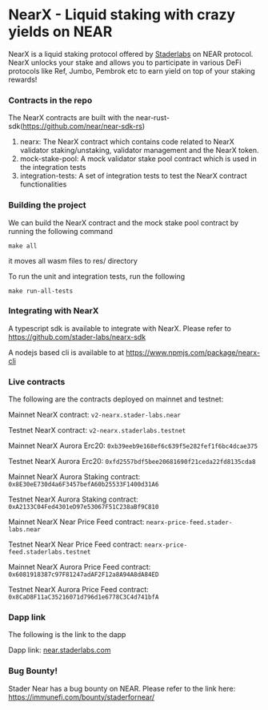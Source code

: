 # NearX - Liquid staking with crazy yields on NEAR

NearX is a liquid staking protocol offered by [Staderlabs](https://staderlabs.com "Staderlabs") on NEAR protocol. NearX unlocks your stake and allows you to participate in various DeFi protocols like Ref, Jumbo, Pembrok etc to earn yield on top of your staking rewards!

### Contracts in the repo

The NearX contracts are built with the near-rust-sdk(https://github.com/near/near-sdk-rs) 

1. nearx: The NearX contract which contains code related to NearX validator staking/unstaking, validator management and the NearX token.
2. mock-stake-pool: A mock validator stake pool contract which is used in the integration tests
3. integration-tests: A set of integration tests to test the NearX contract functionalities

### Building the project

We can build the NearX contract and the mock stake pool contract by running the following command

`make all
`

it moves all wasm files to res/ directory

To run the unit and integration tests, run the following

`make run-all-tests
`

### Integrating with NearX

A typescript sdk is available to integrate with NearX. Please refer to https://github.com/stader-labs/nearx-sdk

A nodejs based cli is available to at https://www.npmjs.com/package/nearx-cli

### Live contracts

The following are the contracts deployed on mainnet and testnet:

Mainnet NearX contract: `v2-nearx.stader-labs.near`

Testnet NearX contract: `v2-nearx.staderlabs.testnet`

Mainnet NearX Aurora Erc20: `0xb39eeb9e168ef6c639f5e282fef1f6bc4dcae375`

Testnet NearX Aurora Erc20: `0xfd2557bdf5bee20681690f21ceda22fd8135cda8`

Mainnet NearX Aurora Staking contract: `0x8E30eE730d4a6F3457befA60b25533F1400d31A6`

Testnet NearX Aurora Staking contract: `0xA2133C04Fed4301eD97e53067F51C238aBf9C810`

Mainnet NearX Near Price Feed contract: `nearx-price-feed.stader-labs.near`

Testnet NearX Near Price Feed contract: `nearx-price-feed.staderlabs.testnet`

Mainnet NearX Aurora Price Feed contract: `0x6081918387c97F81247adAF2F12a8A94A8dA84ED`

Testnet NearX Aurora Price Feed contract: `0x8CaD8F11aC35216071d796d1e6778C3C4d741bfA`

### Dapp link

The following is the link to the dapp

Dapp link: [near.staderlabs.com](https://near.staderlabs.com "near.staderlabs.com")

### Bug Bounty!

Stader Near has a bug bounty on NEAR. Please refer to the link here: https://immunefi.com/bounty/staderfornear/
